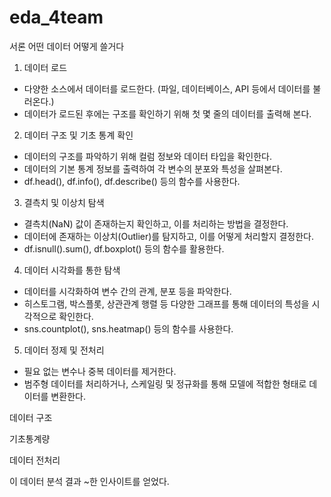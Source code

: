 # eda_4team

서론
어떤 데이터 어떻게 쓸거다

1. 데이터 로드
- 다양한 소스에서 데이터를 로드한다. (파일, 데이터베이스, API 등에서 데이터를 불러온다.)
- 데이터가 로드된 후에는 구조를 확인하기 위해 첫 몇 줄의 데이터를 출력해 본다.
2. 데이터 구조 및 기초 통계 확인
- 데이터의 구조를 파악하기 위해 컬럼 정보와 데이터 타입을 확인한다.
- 데이터의 기본 통계 정보를 출력하여 각 변수의 분포와 특성을 살펴본다.
- df.head(), df.info(), df.describe() 등의 함수를 사용한다.
3. 결측치 및 이상치 탐색
- 결측치(NaN) 값이 존재하는지 확인하고, 이를 처리하는 방법을 결정한다.
- 데이터에 존재하는 이상치(Outlier)를 탐지하고, 이를 어떻게 처리할지 결정한다.
- df.isnull().sum(), df.boxplot() 등의 함수를 활용한다.
4. 데이터 시각화를 통한 탐색
- 데이터를 시각화하여 변수 간의 관계, 분포 등을 파악한다.
- 히스토그램, 박스플롯, 상관관계 행렬 등 다양한 그래프를 통해 데이터의 특성을 시각적으로 확인한다.
- sns.countplot(), sns.heatmap() 등의 함수를 사용한다.
5. 데이터 정제 및 전처리
- 필요 없는 변수나 중복 데이터를 제거한다.
- 범주형 데이터를 처리하거나, 스케일링 및 정규화를 통해 모델에 적합한 형태로 데이터를 변환한다.


데이터 구조

기초통계량

데이터 전처리

이 데이터 분석 결과 ~한 인사이트를 얻었다.
